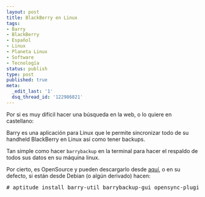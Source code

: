 ```yaml
---
layout: post
title: BlackBerry en Linux
tags:
- Barry
- BlackBerry
- Español
- Linux
- Planeta Linux
- Software
- Tecnología
status: publish
type: post
published: true
meta:
  _edit_last: '1'
  dsq_thread_id: '122986821'
---
```

Por si es muy difícil hacer una búsqueda en la web, o lo quiere en castellano:

Barry es una aplicación para Linux que le permite sincronizar todo de su handheld BlackBerry en Linux así como tener backups.

Tan simple como hacer <code>barrybackup</code> en la terminal para hacer el respaldo de todos sus datos en su máquina linux.

Por cierto, es OpenSource y pueden descargarlo desde <a href="http://www.netdirect.ca/software/packages/barry">aquí</a>, o en su defecto, si están desde Debian (o algún derivado) hacen:
<pre>
# aptitude install barry-util barrybackup-gui opensync-plugin-barry libbarry0</pre>
